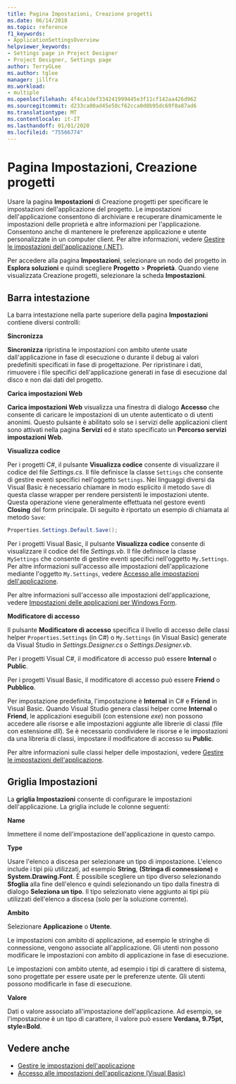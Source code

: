 ```yaml
---
title: Pagina Impostazioni, Creazione progetti
ms.date: 06/14/2018
ms.topic: reference
f1_keywords:
- ApplicationSettingsOverview
helpviewer_keywords:
- Settings page in Project Designer
- Project Designer, Settings page
author: TerryGLee
ms.author: tglee
manager: jillfra
ms.workload:
- multiple
ms.openlocfilehash: 4f4ca1def334241999445e3f11cf142aa426d962
ms.sourcegitcommit: d233ca00ad45e50cf62cca0d0b95dc69f0a87ad6
ms.translationtype: MT
ms.contentlocale: it-IT
ms.lasthandoff: 01/01/2020
ms.locfileid: "75566774"
---
```

# <a name="settings-page-project-designer"></a>Pagina Impostazioni, Creazione progetti

Usare la pagina **Impostazioni** di Creazione progetti per specificare le impostazioni dell'applicazione del progetto. Le impostazioni dell'applicazione consentono di archiviare e recuperare dinamicamente le impostazioni delle proprietà e altre informazioni per l'applicazione. Consentono anche di mantenere le preferenze applicazione e utente personalizzate in un computer client. Per altre informazioni, vedere [Gestire le impostazioni dell'applicazione (.NET)](../managing-application-settings-dotnet.md).

Per accedere alla pagina **Impostazioni**, selezionare un nodo del progetto in **Esplora soluzioni** e quindi scegliere **Progetto** > **Proprietà**. Quando viene visualizzata Creazione progetti, selezionare la scheda **Impostazioni**.

## <a name="header-bar"></a>Barra intestazione

La barra intestazione nella parte superiore della pagina **Impostazioni** contiene diversi controlli:

**Sincronizza**

**Sincronizza** ripristina le impostazioni con ambito utente usate dall'applicazione in fase di esecuzione o durante il debug ai valori predefiniti specificati in fase di progettazione. Per ripristinare i dati, rimuovere i file specifici dell'applicazione generati in fase di esecuzione dal disco e non dai dati del progetto.

**Carica impostazioni Web**

**Carica impostazioni Web** visualizza una finestra di dialogo **Accesso** che consente di caricare le impostazioni di un utente autenticato o di utenti anonimi. Questo pulsante è abilitato solo se i servizi delle applicazioni client sono attivati nella pagina **Servizi** ed è stato specificato un **Percorso servizi impostazioni Web**.

**Visualizza codice**

Per i progetti C#, il pulsante **Visualizza codice** consente di visualizzare il codice del file *Settings.cs*. Il file definisce la classe `Settings` che consente di gestire eventi specifici nell'oggetto `Settings`. Nei linguaggi diversi da Visual Basic è necessario chiamare in modo esplicito il metodo `Save` di questa classe wrapper per rendere persistenti le impostazioni utente. Questa operazione viene generalmente effettuata nel gestore eventi **Closing** del form principale. Di seguito è riportato un esempio di chiamata al metodo `Save`:

```csharp
Properties.Settings.Default.Save();
```

Per i progetti Visual Basic, il pulsante **Visualizza codice** consente di visualizzare il codice del file *Settings.vb*. Il file definisce la classe `MySettings` che consente di gestire eventi specifici nell'oggetto `My.Settings`. Per altre informazioni sull'accesso alle impostazioni dell'applicazione mediante l'oggetto `My.Settings`, vedere [Accesso alle impostazioni dell'applicazione](/dotnet/visual-basic/developing-apps/programming/app-settings/accessing-application-settings).

Per altre informazioni sull'accesso alle impostazioni dell'applicazione, vedere [Impostazioni delle applicazioni per Windows Form](/dotnet/framework/winforms/advanced/application-settings-for-windows-forms).

**Modificatore di accesso**

Il pulsante **Modificatore di accesso** specifica il livello di accesso delle classi helper `Properties.Settings` (in C#) o `My.Settings` (in Visual Basic) generate da Visual Studio in *Settings.Designer.cs* o *Settings.Designer.vb*.

Per i progetti Visual C#, il modificatore di accesso può essere **Internal** o **Public**.

Per i progetti Visual Basic, il modificatore di accesso può essere **Friend** o **Pubblico**.

Per impostazione predefinita, l'impostazione è **Internal** in C# e **Friend** in Visual Basic. Quando Visual Studio genera classi helper come **Internal** o **Friend**, le applicazioni eseguibili (con estensione *exe*) non possono accedere alle risorse e alle impostazioni aggiunte alle librerie di classi (file con estensione *dll*). Se è necessario condividere le risorse e le impostazioni da una libreria di classi, impostare il modificatore di accesso su **Public**.

Per altre informazioni sulle classi helper delle impostazioni, vedere [Gestire le impostazioni dell'applicazione](../managing-application-settings-dotnet.md).

## <a name="settings-grid"></a>Griglia Impostazioni

La **griglia Impostazioni** consente di configurare le impostazioni dell'applicazione. La griglia include le colonne seguenti:

**Name**

Immettere il nome dell'impostazione dell'applicazione in questo campo.

**Type**

Usare l'elenco a discesa per selezionare un tipo di impostazione. L'elenco include i tipi più utilizzati, ad esempio **String**, **(Stringa di connessione)** e **System.Drawing.Font**. È possibile scegliere un tipo diverso selezionando **Sfoglia** alla fine dell'elenco e quindi selezionando un tipo dalla finestra di dialogo **Seleziona un tipo**. Il tipo selezionato viene aggiunto ai tipi più utilizzati dell'elenco a discesa (solo per la soluzione corrente).

**Ambito**

Selezionare **Applicazione** o **Utente**.

Le impostazioni con ambito di applicazione, ad esempio le stringhe di connessione, vengono associate all'applicazione. Gli utenti non possono modificare le impostazioni con ambito di applicazione in fase di esecuzione.

Le impostazioni con ambito utente, ad esempio i tipi di carattere di sistema, sono progettate per essere usate per le preferenze utente. Gli utenti possono modificarle in fase di esecuzione.

**Valore**

Dati o valore associato all'impostazione dell'applicazione. Ad esempio, se l'impostazione è un tipo di carattere, il valore può essere **Verdana, 9.75pt, style=Bold**.

## <a name="see-also"></a>Vedere anche

- [Gestire le impostazioni dell'applicazione](../managing-application-settings-dotnet.md)
- [Accesso alle impostazioni dell'applicazione (Visual Basic)](/dotnet/visual-basic/developing-apps/programming/app-settings/accessing-application-settings)
